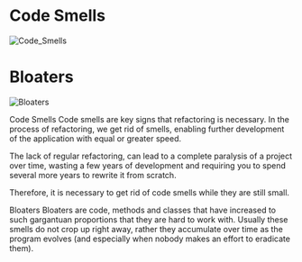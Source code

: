 # Code Smells

![Code_Smells](https://github.com/user-attachments/assets/67fff32e-5ce2-43e8-a2dd-677edcb60048)

# Bloaters

![Bloaters](https://github.com/user-attachments/assets/1fba9d58-7878-441e-8915-35572d74106d)





Code Smells
Code smells are key signs that refactoring is necessary. In the process of refactoring, we get rid of smells, enabling further development of the application with equal or greater speed.

The lack of regular refactoring, can lead to a complete paralysis of a project over time, wasting a few years of development and requiring you to spend several more years to rewrite it from scratch.

Therefore, it is necessary to get rid of code smells while they are still small.


Bloaters
Bloaters are code, methods and classes that have increased to such gargantuan proportions that they are hard to work with. Usually these smells do not crop up right away, rather they accumulate over time as the program evolves (and especially when nobody makes an effort to eradicate them).
